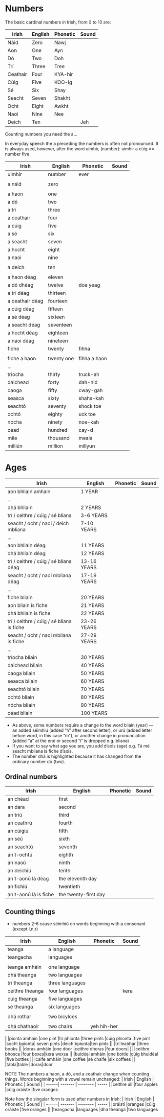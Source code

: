 # Numbers

The basic cardinal numbers in Irish, from 0 to 10 are:

| Irish | English | Phonetic | Sound |
| ------| ------- | -------- | ----- |
|Náid|Zero|Nawj|
|Aon|One|Ayn|
|Dó|Two|Doh|
|Trí|Three|Tree|
|Ceathair|Four|KYA-hir|
|Cúig|Five|KOO-ig|
|Sé|Six|Shay|
|Seacht|Seven|Shakht|
|Ocht|Eight|Awkht|
|Naoi|Nine|Nee|
|Deich|Ten||Jeh

Counting numbers you need the a...

In everyday speech the a preceding the numbers is often not pronounced. It is always used, however, after the word uimhir, (number): uimhir a cúig == number five

| Irish | English | Phonetic | Sound |
| ------| ------- | -------- | ----- |
|uimhir|number|ever
||||
|a náid|zero||
||||
|a haon|one||
|a dó|two||
|a trí|three||
|a ceathair|four||
|a cúig|five||
|a sé|six||
|a seacht|seven||
|a hocht|eight||
|a naoi|nine||
||
|a deich|ten||
||||
|a haon déag|eleven||
|a dó dhéag|twelve| doe yeag|
|a trí déag|thirteen||
|a ceathair déag|fourteen||
|a cúig déag|fifteen||
|a sé déag|sixteen||
|a seacht déag|seventeen||
|a hocht déag|eighteen||
|a naoi déag|nineteen||
|fiche|twenty|fihha|
||||
|fiche a haon|twenty one|fihha a haon|
|...
|triocha|thirty|truck-ah
|daichead|forty|dah-hid
|caoga|fifty|cway-gah
|seasca|sixty|shahs-kah
|seachtó|seventy|shock toe
|ochtó|eighty|uck toe
|nócha|ninety|noe-kah
|céad|hundred|cay-d
|míle|thousand|meala
|milliún|million|millyun

# Ages

| Irish | English | Phonetic | Sound |
| ------| ------- | -------- | ----- |
|aon bhliain amhain|1 YEAR||
|...
|dhá bhliain|2 YEARS||
|trí / ceithre / cúig / sé bliana|3-6 YEARS||
|seacht / ocht / naoi / deich mbliana|7-10 YEARS||
|...
|aon bhliain déag|11 YEARS||
|dhá bhliain déag|12 YEARS|| 
|trí / ceithre / cúig / sé bliana déag|13-16 YEARS|| 
|seacht / ocht / naoi mbliana déag|17-19 YEARS||
|...
|fiche bliain|20 YEARS||
|aon bliain is fiche|21 YEARS|| 
|dhá bhliain is fiche|22 YEARS||
|trí / ceithre / cúig / sé bliana is fiche|23-26 YEARS||
|seacht / ocht / naoi mbliana is fiche|27-29 YEARS||
|...
|tríocha bliain |30 YEARS||      
|daichead bliain   |40 YEARS|| 
|caoga bliain|50 YEARS||     
|seasca bliain  |60 YEARS ||   
|seachtó bliain |70 YEARS|| 
|ochtó bliain |80 YEARS||       
|nócha bliain| 90 YEARS ||   
|céad bliain |100 YEARS ||   

* As above, some numbers require a change to the word bliain (year)   —  an added   séimhiú (added “h” after second letter), or urú (added letter before word, in this case “m”), or another change in pronunciation (added “a” at the end or second “i” is dropped  e.g. bliana)
* If you want to say what age you are, you add d’aois (age) e.g. Tá mé seacht mbliana is fiche d’aois.
* The number dhá is highlighted because it has changed from the ordinary number dó (two).


## Ordinal numbers
| Irish | English | Phonetic | Sound |
| ------| ------- | -------- | ----- |
|an chéad|	first
|an dara|	second
|an triú|	third
|an ceathrú|	fourth
|an cúigiú|	fifth
|an séú|	sixth
|an seachtú|	seventh
|an t-ochtú|	eighth
|an naoú|	ninth
|an deichiú|	tenth
|an t-aonú lá déag|	the eleventh day
|an fichiú|	twentieth
|an t-aonú lá is fiche|	the twenty-first day


## Counting things

* numbers 2-6 cause séimhiú on words beginning with a consonant (except l,n,r)


| Irish | English | Phonetic | Sound |
| ------| ------- | -------- | ----- |
|teanga|a language
|teangacha|languages
||
|teanga amháin	|one language
|dhá theanga	|two languages
|trí theanga	|three languages
|ceithre theanga	|four languages||kera
|cúig theanga	|five languages
|sé theanga	|six languages
||
|dhá rothar	|two bicylces
||
|dhá chathaoir	|two chairs|yeh hih-her
|
|pionta amháin	|one pint
|trí phionta	|three pints
|cúig phionta	|five pint
|socht bpionta| seven pints
|deich bpionta|ten pints
||
|trí leabhar	|three books
||
|doras amháin	|one door
|ceithre dhoras	|four doors|
||
|ceithre bhosca	|four boxes|kera woxsa
||
|buidéal amháin	|one bottle
|cúig bhuidéal	|five bottles
||
|caife amháin	|one coffee
|sé chaife	|six coffees
||
|tábla|table
|doras|door


NOTE
The numbers a haon, a dó, and a ceathair change when counting things.
Words beginning with a vowel remain unchanged:
| Irish | English | Phonetic | Sound |
| ------| ------- | -------- | ----- |
|ceithre úll	|four apples
|cúig oráiste	|five oranges

Note how the singular form is used after numbers in Irish:
| Irish | English | Phonetic | Sound |
| ------| ------- | -------- | ----- |
|oráistí	|oranges
|cúig oráiste	|five oranges
||
|teangacha	|languages
|dhá theanga	|two languages